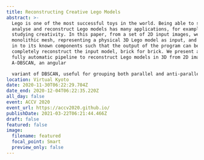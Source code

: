 ```yaml
---
title: Reconstructing Creative Lego Models
abstract: >-
  Lego is one of the most successful toys in the world. Being able to scan,
  analyse and reconstruct Lego models has many applications, for example
  studying creativity. In this paper, from a set of 2D input images, we create a
  monolithic mesh, representing a physical 3D Lego model as input, and split it
  in to its known components such that the output of the program can be used to
  completely reconstruct the input model, brick for brick. We present a novel,
  fully automatic pipeline to reconstruct Lego models in 3D from 2D images;
  A-DBSCAN, an angular

  variant of DBSCAN, useful for grouping both parallel and anti-parallel vectors; and a method for reducing the problem of non-Manhattan reconstruction to that of Manhattan reconstruction. We evaluate the presented approach both qualitatively and quantitatively on a set of Lego duck models from a public data set, and show that the algorithm is able to identify and reconstruct the Lego models successfully.
location: Virtual Kyoto
date: 2020-11-30T06:22:29.704Z
date_end: 2020-12-04T06:22:35.220Z
all_day: false
event: ACCV 2020
event_url: https://accv2020.github.io/
publishDate: 2021-03-22T06:21:44.466Z
draft: false
featured: false
image:
  filename: featured
  focal_point: Smart
  preview_only: false
---
```

